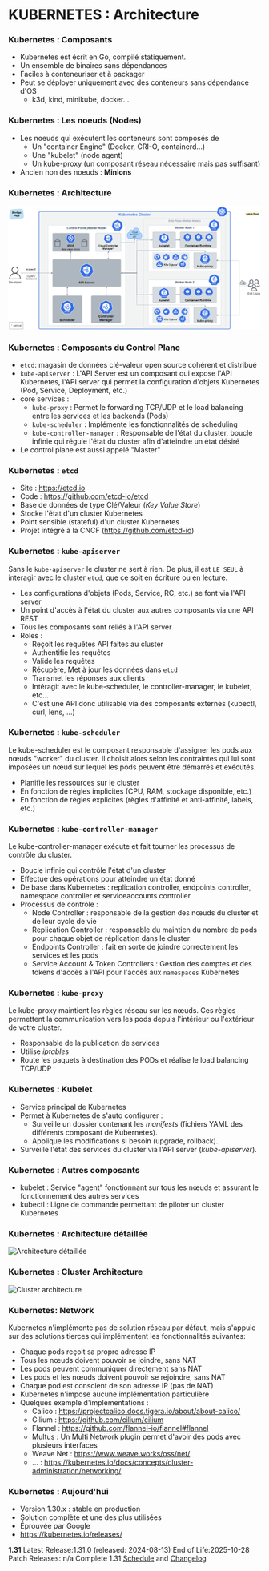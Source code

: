 
# KUBERNETES : Architecture

### Kubernetes : Composants

- Kubernetes est écrit en Go, compilé statiquement.
- Un ensemble de binaires sans dépendances
- Faciles à conteneuriser et à packager
- Peut se déployer uniquement avec des conteneurs sans dépendance d'OS
  - k3d, kind, minikube, docker...

### Kubernetes : Les noeuds (Nodes)

- Les noeuds qui exécutent les conteneurs sont composés de
  - Un "container Engine" (Docker, CRI-O, containerd...)
  - Une "kubelet" (node agent)
  - Un kube-proxy (un composant réseau nécessaire mais pas suffisant)
- Ancien non des noeuds : **Minions**


### Kubernetes : Architecture

![Synthèse architecture](images/k8s-archi.png)


### Kubernetes : Composants du Control Plane

- `etcd`: magasin de données clé-valeur open source cohérent et distribué
- `kube-apiserver` : L'API Server est un composant qui expose l'API Kubernetes, l'API server qui permet la configuration d'objets Kubernetes (Pod, Service, Deployment, etc.)
- core services :
    - `kube-proxy` : Permet le forwarding TCP/UDP et le load balancing entre les services et les backends (Pods)
    - `kube-scheduler` : Implémente les fonctionnalités de scheduling
    - `kube-controller-manager` : Responsable de l'état du cluster, boucle infinie qui régule l'état du cluster afin d'atteindre un état désiré
- Le control plane est aussi appelé "Master"

### Kubernetes : `etcd`

- Site : <https://etcd.io>
- Code : <https://github.com/etcd-io/etcd> 
- Base de données de type Clé/Valeur (_Key Value Store_)
- Stocke l'état d'un cluster Kubernetes
- Point sensible (stateful) d'un cluster Kubernetes
- Projet intégré à la CNCF (<https://github.com/etcd-io>)

### Kubernetes : `kube-apiserver`

Sans le `kube-apiserver` le cluster ne sert à rien. De plus, il est `LE SEUL` à interagir avec le cluster `etcd`, que ce soit en écriture ou en lecture.

- Les configurations d'objets (Pods, Service, RC, etc.) se font via l'API server
- Un point d'accès à l'état du cluster aux autres composants via une API REST
- Tous les composants sont reliés à l'API server
- Roles :
    - Reçoit les requêtes API faites au cluster
    - Authentifie les requêtes
    - Valide les requêtes
    - Récupère, Met à jour les données dans `etcd`
    - Transmet les réponses aux clients
    - Intéragit avec le kube-scheduler, le controller-manager, le kubelet, etc... 
    - C'est une API donc utilisable via des composants externes (kubectl, curl, lens, ...)

### Kubernetes : `kube-scheduler`

Le kube-scheduler est le composant responsable d'assigner les pods aux nœuds "worker" du cluster. Il choisit alors selon les contraintes qui lui sont imposées un nœud sur lequel les pods peuvent être démarrés et exécutés.

- Planifie les ressources sur le cluster
- En fonction de règles implicites (CPU, RAM, stockage disponible, etc.)
- En fonction de règles explicites (règles d'affinité et anti-affinité, labels, etc.)


### Kubernetes : `kube-controller-manager`

Le kube-controller-manager exécute et fait tourner les processus de contrôle du cluster.

- Boucle infinie qui contrôle l'état d'un cluster
- Effectue des opérations pour atteindre un état donné
- De base dans Kubernetes : replication controller, endpoints controller, namespace controller et serviceaccounts controller
- Processus de contrôle :
    - Node Controller : responsable de la gestion des nœuds du cluster et de leur cycle de vie
    - Replication Controller : responsable du maintien du nombre de pods pour chaque objet de réplication dans le cluster
    - Endpoints Controller : fait en sorte de joindre correctement les services et les pods 
    - Service Account & Token Controllers : Gestion des comptes et des tokens d'accès à l'API pour l'accès aux `namespaces` Kubernetes

### Kubernetes : `kube-proxy`

Le kube-proxy maintient les règles réseau sur les nœuds. Ces règles permettent la communication vers les pods depuis l'intérieur ou l'extérieur de votre cluster.

- Responsable de la publication de services
- Utilise *iptables*
- Route les paquets à destination des PODs et réalise le load balancing TCP/UDP


### Kubernetes : Kubelet

- Service principal de Kubernetes
- Permet à Kubernetes de s'auto configurer :
    - Surveille un dossier contenant les *manifests* (fichiers YAML des différents composant de Kubernetes).
    - Applique les modifications si besoin (upgrade, rollback).
- Surveille l'état des services du cluster via l'API server (*kube-apiserver*).
  


### Kubernetes : Autres composants

- kubelet : Service "agent" fonctionnant sur tous les nœuds et assurant le fonctionnement des autres services
- kubectl : Ligne de commande permettant de piloter un cluster Kubernetes



### Kubernetes : Architecture détaillée

![Architecture détaillée](images/k8s-arch4-thanks-luxas.png)

### Kubernetes : Cluster Architecture

![Cluster architecture](images/k8s-arch2.png)

### Kubernetes: Network

Kubernetes n'implémente pas de solution réseau par défaut, mais s'appuie sur des solutions tierces qui implémentent les fonctionnalités suivantes:

- Chaque pods reçoit sa propre adresse IP
- Tous les nœuds doivent pouvoir se joindre, sans NAT
- Les pods peuvent communiquer directement sans NAT
- Les pods et les nœuds doivent pouvoir se rejoindre, sans NAT
- Chaque pod est conscient de son adresse IP (pas de NAT)
- Kubernetes n'impose aucune implémentation particulière
- Quelques exemple d'implémentations : 
    - Calico : <https://projectcalico.docs.tigera.io/about/about-calico/>
    - Cilium : <https://github.com/cilium/cilium>
    - Flannel : <https://github.com/flannel-io/flannel#flannel>
    - Multus : Un  Multi Network plugin permet d'avoir des pods avec plusieurs interfaces
    - Weave Net : https://www.weave.works/oss/net/ 
    - ... : <https://kubernetes.io/docs/concepts/cluster-administration/networking/>

### Kubernetes : Aujourd'hui

- Version 1.30.x : stable en production
- Solution complète et une des plus utilisées
- Éprouvée par Google
- <https://kubernetes.io/releases/>


**1.31**
    Latest Release:1.31.0 (released: 2024-08-13)
    End of Life:2025-10-28
    Patch Releases: n/a
    Complete 1.31 [Schedule](https://kubernetes.io/releases/patch-releases/#1-31) and [Changelog](https://git.k8s.io/kubernetes/CHANGELOG/CHANGELOG-1.31.md)




```

